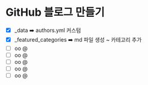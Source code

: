 # GitHub 블로그 만들기
- [x] _data ➡️ authors.yml 커스텀 
- [x] _featured_categories ➡️ md 파일 생성 ~ 카테고리 추가
- [ ] oo @
- [ ] oo @
- [ ] oo @
- [ ] oo @
- [ ] oo @
